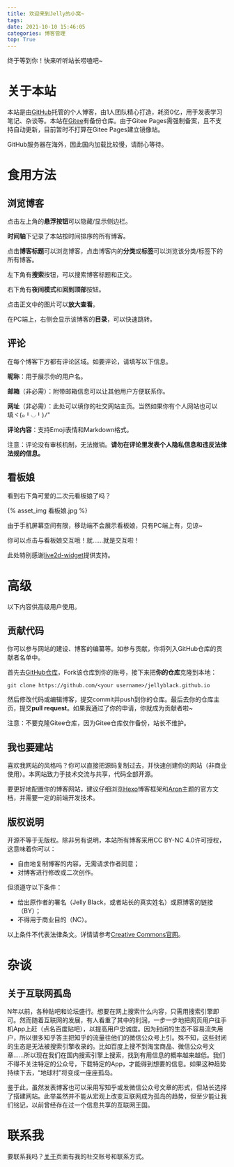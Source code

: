 ```yaml
---
title: 欢迎来到Jelly的小窝~
tags:
date: 2021-10-10 15:46:05
categories: 博客管理
top: True
---
```


终于等到你！快来听听站长唠嗑吧~

# 关于本站

本站是由[GitHub](https://github.com/JellyBlack/jellyblack.github.io)托管的个人博客，由1人团队精心打造，耗资0亿，用于发表学习笔记、杂谈等。本站在[Gitee](https://gitee.com/JellyBlack/jellyblack)有备份仓库。由于Gitee Pages需强制备案，且不支持自动更新，目前暂时不打算在Gitee Pages建立镜像站。

GitHub服务器在海外，因此国内加载比较慢，请耐心等待。

# 食用方法

## 浏览博客

点击左上角的**悬浮按钮**可以隐藏/显示侧边栏。

**时间轴**下记录了本站按时间排序的所有博客。

<!--more-->

点击**博客标题**可以浏览博客，点击博客内的**分类**或**标签**可以浏览该分类/标签下的所有博客。

左下角有**搜索**按钮，可以搜索博客标题和正文。

右下角有**夜间模式**和**回到顶部**按钮。

点击正文中的图片可以**放大查看**。

在PC端上，右侧会显示该博客的**目录**，可以快速跳转。

## 评论

在每个博客下方都有评论区域。如要评论，请填写以下信息。

**昵称**：用于展示你的用户名。

**邮箱**（非必需）：附带邮箱信息可以让其他用户方便联系你。

**网址**（非必需）：此处可以填你的社交网站主页。当然如果你有个人网站也可以填ヾ(๑╹◡╹)ﾉ"

**评论内容**：支持Emoji表情和Markdown格式。

注意：评论没有审核机制，无法撤销。**请勿在评论里发表个人隐私信息和违反法律法规的信息。**

## 看板娘

看到右下角可爱的二次元看板娘了吗？

{% asset_img 看板娘.jpg %}

由于手机屏幕空间有限，移动端不会展示看板娘，只有PC端上有，见谅~

你可以点击与看板娘交互哦！就……就是交互啦！

此处特别感谢[live2d-widget](https://github.com/stevenjoezhang/live2d-widget)提供支持。

# 高级

以下内容供高级用户使用。

## 贡献代码

你可以参与网站的建设、博客的编纂等。如参与贡献，你将列入GitHub仓库的贡献者名单中。

首先去[GitHub仓库](https://github.com/JellyBlack/jellyblack.github.io)，Fork该仓库到你的账号，接下来把**你的仓库**克隆到本地：

```shell
git clone https://github.com/<your username>/jellyblack.github.io
```

然后修改代码或编辑博客，提交commit并push到你的仓库。最后去你的仓库主页，提交**pull request**。如果我通过了你的申请，你就成为贡献者啦~

注意：不要克隆Gitee仓库，因为Gitee仓库仅作备份，站长不维护。

## 我也要建站

喜欢我网站的风格吗？你可以直接把源码复制过去，并快速创建你的网站（非商业使用）。本网站致力于技术交流与共享，代码全部开源。

要更好地配置你的博客网站，建议仔细浏览[Hexo](https://hexo.io)博客框架和[Aron](https://github.com/Shen-Yu/hexo-theme-ayer)主题的官方文档，并需要一定的前端开发技术。

## 版权说明

开源不等于无版权。除非另有说明，本站所有博客采用CC BY-NC 4.0许可授权，这意味着你可以：

- 自由地复制博客的内容，无需请求作者同意；
- 对博客进行修改或二次创作。

但须遵守以下条件：

- 给出原作者的署名（Jelly Black，或者站长的真实姓名）或原博客的链接（BY）；
- 不得用于商业目的（NC）。

以上条件不代表法律条文。详情请参考[Creative Commons官网](https://creativecommons.org/licenses/by-nc/4.0/)。

# 杂谈

## 关于互联网孤岛

N年以前，各种贴吧和论坛盛行。想要在网上搜索什么内容，只需用搜索引擎即可。然而随着互联网的发展，有人看重了其中的利润，一步一步地把网页用户往手机App上赶（点名百度贴吧），以提高用户忠诚度。因为封闭的生态不容易流失用户，所以很多知乎答主把知乎的流量往他们的微信公众号上引。殊不知，这些封闭的生态是无法被搜索引擎收录的。比如百度上搜不到淘宝商品、微信公众号文章……所以现在我们在国内搜索引擎上搜索，找到有用信息的概率越来越低。我们不得不关注特定的公众号，下载特定的App，才能得到想要的信息。如果这种趋势持续下去，“地球村”将变成一座座孤岛。

鉴于此，虽然发表博客也可以采用写知乎或发微信公众号文章的形式，但站长选择了搭建网站。此举虽然并不能从宏观上改变互联网成为孤岛的趋势，但至少能让我们铭记，以前曾经存在过一个信息共享的互联网王国。

# 联系我

要联系我吗？[关于](/about)页面有我的社交账号和联系方式。
